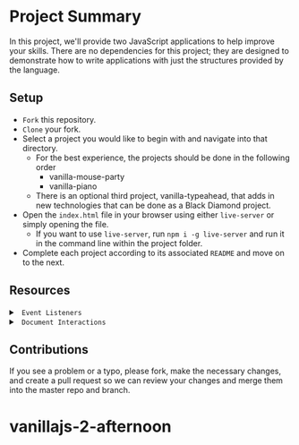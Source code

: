 # Project Summary

In this project, we'll provide two JavaScript applications to help improve your skills. There are no dependencies for this project; they are designed to demonstrate how to write applications with just the structures provided by the language.

## Setup

* `Fork` this repository.
* `Clone` your fork.
* Select a project you would like to begin with and navigate into that directory.
    * For the best experience, the projects should be done in the following order
        * vanilla-mouse-party
        * vanilla-piano
    * There is an optional third project, vanilla-typeahead, that adds in new technologies that can be done as a Black Diamond project.
* Open the `index.html` file in your browser using either `live-server` or simply opening the file.
    * If you want to use `live-server`, run `npm i -g live-server` and run it in the command line within the project folder.
* Complete each project according to its associated `README` and move on to the next.

## Resources

<details>

<summary> <code> Event Listeners </code> </summary>

* [addEventListener](https://developer.mozilla.org/en-US/docs/Web/API/EventTarget/addEventListener)
* [Event Types](https://developer.mozilla.org/en-US/docs/Web/Events)
* [Event Bubbling](https://javascript.info/bubbling-and-capturing)

</details>

<details>

<summary> <code> Document Interactions </code> </summary>

* [HTML Document Object](https://www.w3schools.com/js/js_htmldom_document.asp)
* [QuerySelector/All](https://developer.mozilla.org/en-US/docs/Web/API/Element/querySelectorAll)

</details>


## Contributions

If you see a problem or a typo, please fork, make the necessary changes, and create a pull request so we can review your changes and merge them into the master repo and branch.
# vanillajs-2-afternoon
